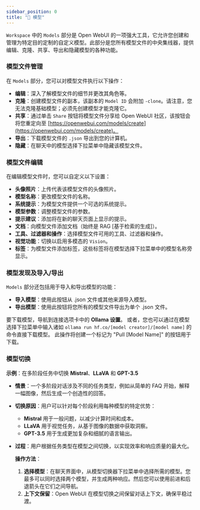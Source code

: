 ```yaml
---
sidebar_position: 0
title: "🤖 模型"
---
```


`Workspace` 中的 `Models` 部分是 Open WebUI 的一项强大工具，它允许您创建和管理为特定目的定制的自定义模型。此部分是您所有模型文件的中央集线器，提供编辑、克隆、共享、导出和隐藏模型的各种功能。

### 模型文件管理

在 `Models` 部分，您可以对模型文件执行以下操作：

* **编辑**：深入了解模型文件的细节并更改其角色等。
* **克隆**：创建模型文件的副本，该副本的 `Model ID` 会附加 `-clone`。请注意，您无法克隆基础模型；必须先创建模型才能克隆它。
* **共享**：通过单击 `Share` 按钮将模型文件分享给 Open WebUI 社区，该按钮会将您重定向至 [https://openwebui.com/models/create](https://openwebui.com/models/create)。
* **导出**：下载模型文件的 `.json` 导出到您的计算机。
* **隐藏**：在聊天中的模型选择下拉菜单中隐藏该模型文件。

### 模型文件编辑

在编辑模型文件时，您可以自定义以下设置：

* **头像照片**：上传代表该模型文件的头像照片。
* **模型名称**：更改模型文件的名称。
* **系统提示**：为模型文件提供一个可选的系统提示。
* **模型参数**：调整模型文件的参数。
* **提示建议**：添加将在新的聊天页面上显示的提示。
* **文档**：向模型文件添加文档（始终是 RAG [基于检索的生成]）。
* **工具、过滤器和操作**：选择模型文件可用的工具、过滤器和操作。
* **视觉功能**：切换以启用多模态的 `Vision`。
* **标签**：为模型文件添加标签，这些标签将在模型选择下拉菜单中的模型名称旁显示。

### 模型发现及导入/导出

`Models` 部分还包括用于导入和导出模型的功能：

* **导入模型**：使用此按钮从 .json 文件或其他来源导入模型。
* **导出模型**：使用此按钮将您所有的模型文件导出为单个 .json 文件。

要下载模型，导航到连接选项卡中的 **Ollama 设置**。
或者，您也可以通过在模型选择下拉菜单中输入诸如 `ollama run hf.co/[model creator]/[model name]` 的命令直接下载模型。
此操作将创建一个标记为 "Pull [Model Name]" 的按钮用于下载。

### 模型切换

   **示例**：在多阶段任务中切换 **Mistral**、**LLaVA** 和 **GPT-3.5**

* **情景**：一个多阶段对话涉及不同的任务类型，例如从简单的 FAQ 开始，解释一幅图像，然后生成一个创造性的回答。
* **切换原因**：用户可以针对每个阶段利用每种模型的特定优势：
  * **Mistral** 用于一般问题，以减少计算时间和成本。
  * **LLaVA** 用于视觉任务，从基于图像的数据中获取洞察。
  * **GPT-3.5** 用于生成更加复杂和细腻的语言输出。
* **过程**：用户根据任务类型在模型之间切换，以实现效率和响应质量的最大化。

    **操作方法**：
    1. **选择模型**：在聊天界面中，从模型切换器下拉菜单中选择所需的模型。您最多可以同时选择两个模型，并生成两种响应。然后您可以使用前进和后退箭头在它们之间导航。
    2. **上下文保留**：Open WebUI 在模型切换之间保留对话上下文，确保平稳过渡。

